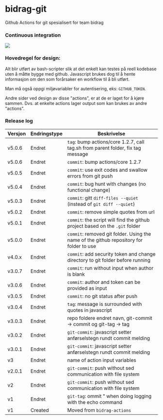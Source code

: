 # bidrag-git
Github Actions for git spesialisert for team bidrag

### Continuous integration
![](https://github.com/navikt/bidrag-git/workflows/build%20actions/badge.svg)

### Hovedregel for design:
Alt blir utført av bash-scripter slik at det enkelt kan testes på reell kodebase uten å måtte bygge med github. Javascript brukes dog til å hente
informasjon om den som forårsaker en workflow til å bli utført.

Man må også oppgi miljøvariabler for autentisering, eks: `GITHUB_TOKEN`.

Andre sider ved design av disse "actions", er at de er laget for å kjøre sammen. Dvs. at enkelte actions lager output som kan brukes av andre "actions". 

### Release log

Versjon | Endringstype | Beskrivelse
----|---|---
v5.0.6 | Endret | `tag`: bump actions/core 1.2.7, call tag.sh from parent folder, fix tag message 
v5.0.6 | Endret | `commit`: bump actions/core 1.2.7
v5.0.5 | Endret | `commit`: use exit codes and swallow errors from git push 
v5.0.4 | Endret | `commit`: bug hunt with changes (no functional change) 
v5.0.3 | Endret | `commit`: gitt `diff-files --quiet` (instead of `git diff --quiet`) 
v5.0.2 | Endret | `commit`: remove simple quotes from url 
v5.0.1 | Endret | `commit`: the script will find the github project based on the `.git` folder 
v5.0.0 | Endret | `commit`: removed git folder. Using the name of the github repository for folder to use 
v4.0.x | Endret | `commit`: add security token and change directory to git folder before running
v3.0.7 | Endret | `commit`: run without input when author is blank
v3.0.6 | Endret | `commit`: author and token can be provided as input
v3.0.5 | Endret | `commit`: no git status after push
v3.0.4 | Endret | `tag`: message is surrounded with quotes in javascript
v3.0.3 | Endret | repo foldere endret navn, git-commit -> commit og git-tag -> tag
v3.0.2 | Endret | `git-commit`: javascript setter anførselstegn rundt commit melding
v3.0.1 | Endret | `git-commit`: javascript setter anførselstegn rundt commit melding
v3 | Endret | name of action input variables
v2.0.1 | Endret | `git-commit`: push without sed communication with file system
v2 | Endret | `git-commit`: push without sed communication with file system
v1 | Endret | `git-tag`: ommit " when doing logging with the echo command 
v1 | Created | Moved from `bidrag-actions` 
